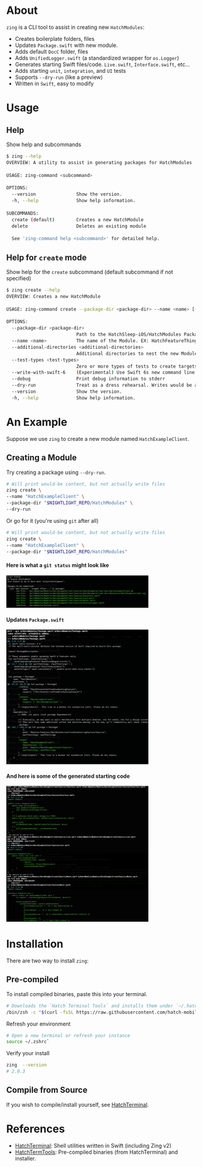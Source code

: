 
# About

`zing` is a CLI tool to assist in creating new `HatchModules`: 
* Creates boilerplate folders, files
* Updates `Package.swift` with new module. 
* Adds default `DocC` folder, files
* Adds `UnifiedLogger.swift` (a standardized wrapper for `os.Logger`)
* Generates starting Swift files/code. `Live.swift`, `Interface.swift`, etc...
* Adds starting `unit`, `integration`, and `UI` tests
* Supports `--dry-run` (like a preview)
* Written in `Swift`, easy to modify



# Usage

## Help

Show help and subcommands
```sh
$ zing --help
OVERVIEW: A utility to assist in generating packages for HatchModules

USAGE: zing-command <subcommand>

OPTIONS:
  --version               Show the version.
  -h, --help              Show help information.

SUBCOMMANDS:
  create (default)        Creates a new HatchModule
  delete                  Deletes an existing module

  See 'zing-command help <subcommand>' for detailed help.
```

## Help for `create` mode 

Show help for the `create` subcommand (default subcommand if not specified)
```sh
$ zing create --help
OVERVIEW: Creates a new HatchModule

USAGE: zing-command create --package-dir <package-dir> --name <name> [--additional-directories <additional-directories>] [--test-types <test-types> ...] [--write-with-swift-6] [--debug] [--dry-run]

OPTIONS:
  --package-dir <package-dir>
                          Path to the HatchSleep-iOS/HatchModules Package (where HatchModules/Package.swift lives)
  --name <name>           The name of the Module. EX: HatchFeatureThing
  --additional-directories <additional-directories>
                          Additional directories to nest the new Module inside (folder inside of HatchModules/)
  --test-types <test-types>
                          Zero or more types of tests to create targets for (values: unit, integration, ui; default: unit)
  --write-with-swift-6    (Experimental) Use Swift 6s new command line support for adding targets, products, and dependencies.
  --debug                 Print debug information to stderr
  --dry-run               Treat as a dress rehearsal. Writes would be actions to stderr
  --version               Show the version.
  -h, --help              Show help information.
```


# An Example

Suppose we use `zing` to create a new module named `HatchExampleClient`.

## Creating a Module

Try creating a package using `--dry-run`. 
```sh
# Will print would-be content, but not actually write files
zing create \
--name "HatchExampleClient" \
--package-dir "$NIGHTLIGHT_REPO/HatchModules" \
--dry-run
```

Or go for it (you're using `git` after all)

```sh
# Will print would-be content, but not actually write files
zing create \
--name "HatchExampleClient" \
--package-dir "$NIGHTLIGHT_REPO/HatchModules"
```

#### Here is what a `git status` might look like

<img src="images/zing_git_status.png" width="75%">

#### Updates `Package.swift`

<img src="images/zing_git_diff_package.png" width="75%">

#### And here is some of the generated starting code

<img src="images/zing_git_diff.png" width="75%">


# Installation 

There are two way to install `zing`: 

## Pre-compiled

To install compiled binaries, paste this into your terminal. 
```sh
# Downloads the `Hatch Terminal Tools` and installs them under `~/.hatch/bin`.
/bin/zsh -c "$(curl -fsSL https://raw.githubusercontent.com/hatch-mobile/hatch_term_tools/main/install_tools.sh)"
```

Refresh your environment
```sh
# Open a new terminal or refresh your instance
source ~/.zshrc`
```

Verify your install
```sh
zing  --version
# 2.0.3
```

## Compile from Source

If you wish to compile/install yourself, see [HatchTerminal](https://github.com/hatch-mobile/HatchTerminal). 


# References
* [HatchTerminal](https://github.com/hatch-mobile/HatchTerminal): Shell utilities written in Swift (including Zing v2)
* [HatchTermTools](https://github.com/hatch-mobile/hatch_term_tools): Pre-compiled binaries (from HatchTerminal) and installer.




